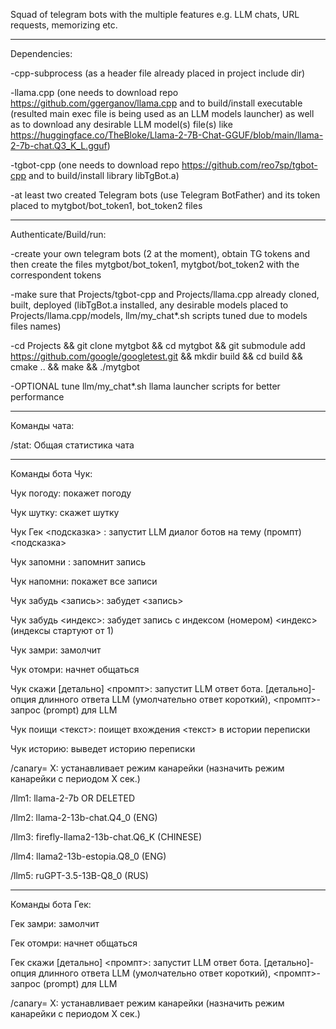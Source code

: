 Squad of telegram bots with the multiple features e.g. LLM chats, URL requests, memorizing etc.

---

Dependencies:

-cpp-subprocess (as a header file already placed in project include dir)

-llama.cpp (one needs to download repo https://github.com/ggerganov/llama.cpp and to build/install executable (resulted main exec file is being used as an LLM models launcher) as well as to download any desirable LLM model(s) file(s) like https://huggingface.co/TheBloke/Llama-2-7B-Chat-GGUF/blob/main/llama-2-7b-chat.Q3_K_L.gguf)

-tgbot-cpp (one needs to download repo https://github.com/reo7sp/tgbot-cpp and to build/install library libTgBot.a)

-at least two created Telegram bots (use Telegram BotFather) and its token placed to mytgbot/bot_token1, bot_token2 files

---

Authenticate/Build/run:

-create your own telegram bots (2 at the moment), obtain TG tokens and then create the files mytgbot/bot_token1, mytgbot/bot_token2 with the correspondent tokens

-make sure that Projects/tgbot-cpp and Projects/llama.cpp already cloned, built, deployed (libTgBot.a installed, any desirable models placed to Projects/llama.cpp/models,  llm/my_chat*.sh scripts tuned due to models files names)

-cd Projects && git clone mytgbot && cd mytgbot && git submodule add https://github.com/google/googletest.git && mkdir build && cd build && cmake .. && make && ./mytgbot

-OPTIONAL tune llm/my_chat*.sh llama launcher scripts for better performance

---

Команды чата: 

/stat: Общая статистика чата

---

Команды бота Чук: 

Чук погоду: покажет погоду

Чук шутку: скажет шутку

Чук Гек <подсказка> : запустит LLM диалог ботов на тему (промпт) <подсказка>

Чук запомни : запомнит запись

Чук напомни: покажет все записи

Чук забудь <запись>: забудет <запись>

Чук забудь <индекс>: забудет запись с индексом (номером) <индекс> (индексы стартуют от 1)

Чук замри: замолчит

Чук отомри: начнет общаться

Чук скажи  [детально] <промпт>: запустит LLM ответ бота. [детально]-опция длинного ответа LLM (умолчательно ответ короткий), <промпт>- запрос (prompt) для LLM

Чук поищи <текст>: поищет вхождения <текст> в истории переписки

Чук историю: выведет историю переписки

/canary= X: устанавливает режим канарейки (назначить режим канарейки с периодом Х сек.)

/llm1: llama-2-7b OR DELETED

/llm2: llama-2-13b-chat.Q4_0 (ENG)

/llm3: firefly-llama2-13b-chat.Q6_K (CHINESE)

/llm4: llama2-13b-estopia.Q8_0 (ENG)

/llm5: ruGPT-3.5-13B-Q8_0 (RUS)

---

Команды бота Гек: 

Гек замри: замолчит

Гек отомри: начнет общаться

Гек скажи  [детально] <промпт>: запустит LLM ответ бота. [детально]-опция длинного ответа LLM (умолчательно ответ короткий), <промпт>- запрос (prompt) для LLM

/canary= X: устанавливает режим канарейки (назначить режим канарейки с периодом Х сек.)
